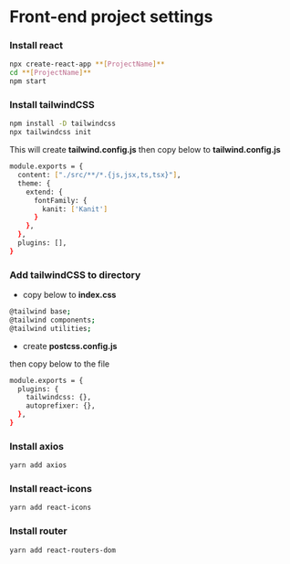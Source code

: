 # Front-end project settings

### Install react

```bash
npx create-react-app **[ProjectName]**
cd **[ProjectName]**
npm start
```

### Install tailwindCSS

```bash
npm install -D tailwindcss
npx tailwindcss init
```

This will create **tailwind.config.js**
then copy below to **tailwind.config.js**

```bash
module.exports = {
  content: ["./src/**/*.{js,jsx,ts,tsx}"],
  theme: {
    extend: {
      fontFamily: {
        kanit: ['Kanit']
      }
    },
  },
  plugins: [],
}
```

### Add tailwindCSS to directory

 - copy below to **index.css**

```bash
@tailwind base;
@tailwind components;
@tailwind utilities;
```

 - create **postcss.config.js**

then copy below to the file

```bash
module.exports = {
  plugins: {
    tailwindcss: {},
    autoprefixer: {},
  },
}
```

### Install axios

```bash
yarn add axios
```

### Install react-icons

```bash
yarn add react-icons
```

### Install router

```bash
yarn add react-routers-dom
```
